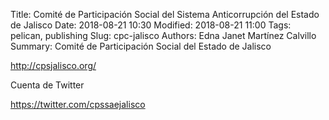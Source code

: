 Title: Comité de Participación Social del Sistema Anticorrupción del Estado de Jalisco
Date: 2018-08-21 10:30
Modified: 2018-08-21 11:00
Tags: pelican, publishing
Slug: cpc-jalisco
Authors: Edna Janet Martínez Calvillo
Summary: Comité de Participación Social del Estado de Jalisco

<http://cpsjalisco.org/>

Cuenta de Twitter

<https://twitter.com/cpssaejalisco>
